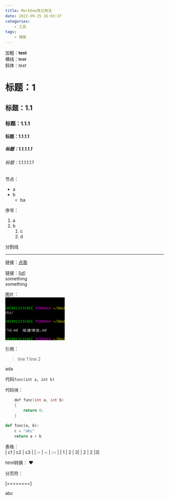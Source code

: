 ```yaml
---
title: MarkDow常见用法
date: 2022-09-25 16:03:37
categories:
    - 工具
tags:
    - 博客
---
```


加粗：**test**  
横线：~~test~~  
斜体：*test*  

# 标题：1  
## 标题：1.1  
### 标题：1.1.1  
#### 标题：1.1.1.1  
##### 标题：1.1.1.1.1  
###### 标题：1.1.1.1.1.1  

节点：  
- a  
- b  
    - ba  
  
序号：  
1. a
2. b  
   1. c
   2. d  

分割线  

------------

链接：[点我](http://www.baidu.com "点我")  

链接：[[id]][linkid]  
something  
something   

[linkid]: http://www.baidu.com

图片：  
[![desc](../../1.PNG)](http://www.baidu.com "desc")

引用：
> line 1
> line 2

ada

代码`func(int a, int b)`

代码块：  

```c
    def func(int a, int b)
    {
    	return 0;
    }
```

```python
def func(a, b):
    c = "abc"
    return a + b
```

表格：  
| c1     |    c2  | c3 |
| :- | -: | :-: |
|    1 |    2 | 3|
|    2 |    2 |3|

html转换：
&hearts;

分页符：

[========]

abc

